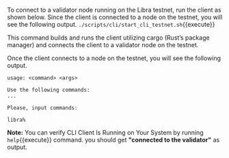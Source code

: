 To connect to a validator node running on the Libra testnet, run the client as shown below.	Since the client is connected to a node on the testnet, you will see the following output.
`./scripts/cli/start_cli_testnet.sh`{{execute}}	

This command builds and runs the client utilizing cargo (Rust’s package manager) and connects the client to a validator node on the testnet.	

Once the client connects to a node on the testnet, you will see the following output.

```
usage: <command> <args>

Use the following commands:
...

Please, input commands:

libra%
```

**Note:** You can verify CLI Client Is Running on Your System by running `help`{{execute}} command. you should get 
**"connected to the validator"** as output.